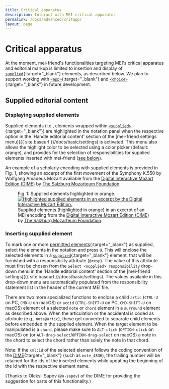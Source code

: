 ```yaml
---
title: Critical apparatus
description: Interact with MEI critical apparatus 
permalink: /docs/advanced/critapp/
layout: page
---
```

# Critical apparatus    
At the moment, mei-friend's functionalities targeting MEI's critical apparatus and editorial markup is limited to insertion and display of [`supplied`](https://music-encoding.org/guidelines/v5/elements/supplied.html){:target="_blank"} elements, as described below.  We plan to support working with [`<app>`](https://music-encoding.org/guidelines/v5/elements/app.html){:target="_blank"} and [`<choice>`](https://music-encoding.org/guidelines/v5/elements/choice.html){:target="_blank"} in future development. 
## Supplied editorial content
### Displaying supplied elements

Supplied elements (i.e., elements wrapped within [`<supplied>`](https://music-encoding.org/guidelines/v5/elements/supplied.html){:target="_blank"}) are highlighted in the notation panel when the respective option in the 'Handle editorial content' section of the [mei-friend settings menu]({{ site.baseurl }}/docs/basic/settings) is activated. This menu also allows the highlight color to be selected using a color picker (default: orange), and provides for the selection of responsibilities for supplied elements inserted with mei-friend ([see below](#inserting-supplied-element)). 

An example of a scholarly encoding with supplied elements is provided in Fig. 1, showing an excerpt of the first movement of the Symphony K.550 by Wolfgang Amadeus Mozart available from the <a href="https://dme.mozarteum.at/en/music/edition/" target="_blank">Digital Interactive Mozart Edition (DIME)</a> by <a href="https://mozarteum.at" target="_blank">The Salzburg Mozarteum Foundation</a>. 

<figure class="figure">
    <div class="figure-title">Fig.&thinsp;1: Supplied elements highlighted in orange.</div>
    <a href="https://dme.mozarteum.at/movi/navigator/11586" target="_blank">
       <img class="figure-img" src="{{ site.baseurl }}/assets/img/markup/Critical-supplied-DIME.png" 
        alt="Highlighted supplied elements in an excerpt by the Digital Interactive Mozart Edition." />
    </a>
    <figcaption class="figure-caption">Supplied elements (highlighted in orange) in an excerpt of an MEI encoding from the <a href="https://dme.mozarteum.at/en/music/edition/" target="_blank">Digital Interactive Mozart Edition (DIME)</a> by <a href="https://mozarteum.at" target="_blank">The Salzburg Mozarteum Foundation</a>.</figcaption>
</figure>

### Inserting supplied element

To mark one or more [permitted elements](https://music-encoding.org/guidelines/v5/elements/supplied#mayContain){:target="_blank"} as supplied, select the elements in the notation and press `U`. This will enclose the selected elements in a [`supplied`](https://music-encoding.org/guidelines/v5/elements/supplied#mayContain){:target="_blank"} element, that will be furnished with a responsibility attribute (`@resp`). The value of this attribute must first be chosen from the `Select <supplied> responsibility` drop-down menu in the 'Handle editorial content' section of the [mei-friend settings]({{ site.baseurl }}/docs/basic/settings). The values available in this drop-down menu are automatically populated from the responsibility statement list in the header of the current MEI file. 

There are two more specialized functions to enclose a child `artic` (`CTRL-U` on PC, `CMD-U` on macOS) or `accid` (`CTRL-SHIFT-U` on PC, `CMD-SHIFT-U` on macOS) element of a selected `note` or `chord` element in a `surround` element as described above. When the articulation or the accidental is coded as attribute (e.g., `note@artic`), these get converted to separate child elements before embedded in the supplied element. When the target element to be manipulated is a `chord`, please make sure to `ALT-click` (`OPTION-click` on macOS) on (or `ALT-drag-select`/`OPTION-drag-select` on macOS) a note in the chord to select the chord rather than solely the note in that chord.

Note: If the `xml:id` of the selected element follows the coding convention of the [DIME](https://mozarteum.at/dime){:target="_blank"} (such as `note_4836`), the trailing number will be retained for the ids of the inserted elements while updating the beginning of the id with the respective element name. 

(Thanks to Oleksii Sapov (`@o-sapov`) of the DIME for providing the suggestion for parts of this functionality.)
